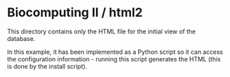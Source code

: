 Biocomputing II / html2
======================

This directory contains only the HTML file for the initial view of the
database.

In this example, it has been implemented as a Python script so it can
access the configuration information - running this script generates
the HTML (this is done by the install script).